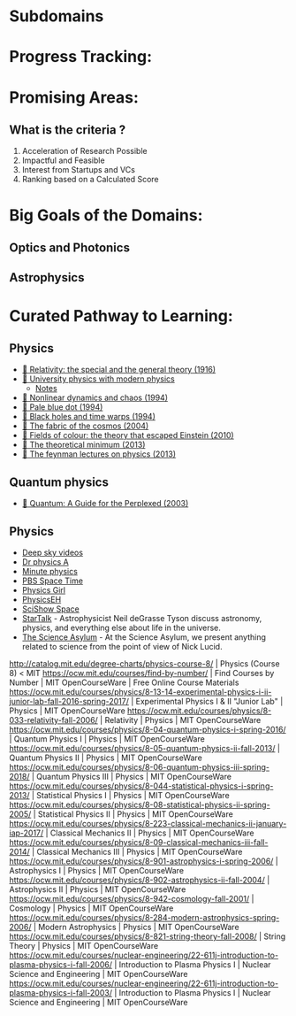 # Subdomains

# Progress Tracking:

# Promising Areas:

## What is the criteria ?

1. Acceleration of Research Possible
2. Impactful and Feasible
3. Interest from Startups and VCs
4. Ranking based on a Calculated Score

# Big Goals of the Domains:

## Optics and Photonics

## Astrophysics

# Curated Pathway to Learning:

## Physics

- [📕 Relativity: the special and the general theory (1916)](http://www.goodreads.com/book/show/15852.Relativity)
- [📕 University physics with modern physics](https://my.mindnode.com/1M2ZVqow9pgJ95qwCH7hnwFWdRL8sDcMQqx5b3z9)
  - [Notes](http://web.sbu.edu/physics/courses/physics-203p.pdf)
- [📕 Nonlinear dynamics and chaos (1994)](http://www.goodreads.com/book/show/116164.Nonlinear_Dynamics_and_Chaos)
- [📕 Pale blue dot (1994)](http://www.goodreads.com/book/show/61663.Pale_Blue_Dot)
- [📕 Black holes and time warps (1994)](http://www.goodreads.com/book/show/17362.Black_Holes_Time_Warps)
- [📕 The fabric of the cosmos (2004)](http://www.goodreads.com/book/show/22435.The_Fabric_of_the_Cosmos)
- [📕 Fields of colour: the theory that escaped Einstein (2010)](http://www.goodreads.com/book/show/13485212-fields-of-color)
- [📕 The theoretical minimum (2013)](http://www.goodreads.com/book/show/13587145-the-theoretical-minimum)
- [📖 The feynman lectures on physics (2013)](http://feynmanlectures.caltech.edu/)

## Quantum physics

- [📕 Quantum: A Guide for the Perplexed (2003)](https://www.goodreads.com/book/show/100034.Quantum)

## Physics

- [Deep sky videos](https://www.youtube.com/user/DeepSkyVideos/videos)
- [Dr physics A](https://www.youtube.com/user/DrPhysicsA/videos)
- [Minute physics](https://www.youtube.com/user/minutephysics/videos)
- [PBS Space Time](https://www.youtube.com/channel/UC7_gcs09iThXybpVgjHZ_7g/videos)
- [Physics Girl](https://www.youtube.com/user/physicswoman/videos)
- [PhysicsEH](https://www.youtube.com/user/PhysicsEH/videos)
- [SciShow Space](https://www.youtube.com/user/scishowspace/videos)
- [StarTalk](https://www.youtube.com/user/startalkradio/videos) - Astrophysicist Neil deGrasse Tyson discuss astronomy, physics, and everything else about life in the universe.
- [The Science Asylum](https://www.youtube.com/channel/UCXgNowiGxwwnLeQ7DXTwXPg) - At the Science Asylum, we present anything related to science from the point of view of Nick Lucid.

http://catalog.mit.edu/degree-charts/physics-course-8/ | Physics (Course 8) < MIT
https://ocw.mit.edu/courses/find-by-number/ | Find Courses by Number | MIT OpenCourseWare | Free Online Course Materials
https://ocw.mit.edu/courses/physics/8-13-14-experimental-physics-i-ii-junior-lab-fall-2016-spring-2017/ | Experimental Physics I & II "Junior Lab" | Physics | MIT OpenCourseWare
https://ocw.mit.edu/courses/physics/8-033-relativity-fall-2006/ | Relativity | Physics | MIT OpenCourseWare
https://ocw.mit.edu/courses/physics/8-04-quantum-physics-i-spring-2016/ | Quantum Physics I | Physics | MIT OpenCourseWare
https://ocw.mit.edu/courses/physics/8-05-quantum-physics-ii-fall-2013/ | Quantum Physics II | Physics | MIT OpenCourseWare
https://ocw.mit.edu/courses/physics/8-06-quantum-physics-iii-spring-2018/ | Quantum Physics III | Physics | MIT OpenCourseWare
https://ocw.mit.edu/courses/physics/8-044-statistical-physics-i-spring-2013/ | Statistical Physics I | Physics | MIT OpenCourseWare
https://ocw.mit.edu/courses/physics/8-08-statistical-physics-ii-spring-2005/ | Statistical Physics II | Physics | MIT OpenCourseWare
https://ocw.mit.edu/courses/physics/8-223-classical-mechanics-ii-january-iap-2017/ | Classical Mechanics II | Physics | MIT OpenCourseWare
https://ocw.mit.edu/courses/physics/8-09-classical-mechanics-iii-fall-2014/ | Classical Mechanics III | Physics | MIT OpenCourseWare
https://ocw.mit.edu/courses/physics/8-901-astrophysics-i-spring-2006/ | Astrophysics I | Physics | MIT OpenCourseWare
https://ocw.mit.edu/courses/physics/8-902-astrophysics-ii-fall-2004/ | Astrophysics II | Physics | MIT OpenCourseWare
https://ocw.mit.edu/courses/physics/8-942-cosmology-fall-2001/ | Cosmology | Physics | MIT OpenCourseWare
https://ocw.mit.edu/courses/physics/8-284-modern-astrophysics-spring-2006/ | Modern Astrophysics | Physics | MIT OpenCourseWare
https://ocw.mit.edu/courses/physics/8-821-string-theory-fall-2008/ | String Theory | Physics | MIT OpenCourseWare
https://ocw.mit.edu/courses/nuclear-engineering/22-611j-introduction-to-plasma-physics-i-fall-2006/ | Introduction to Plasma Physics I | Nuclear Science and Engineering | MIT OpenCourseWare
https://ocw.mit.edu/courses/nuclear-engineering/22-611j-introduction-to-plasma-physics-i-fall-2003/ | Introduction to Plasma Physics I | Nuclear Science and Engineering | MIT OpenCourseWare
